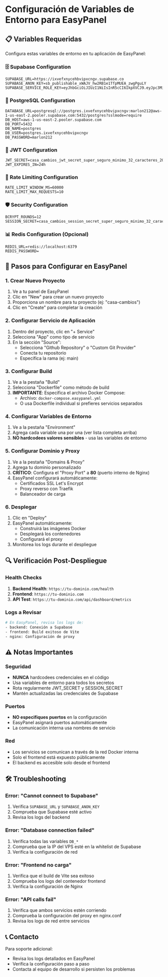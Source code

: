 # Configuración de Variables de Entorno para EasyPanel

## 📋 Variables Requeridas

Configura estas variables de entorno en tu aplicación de EasyPanel:

### 🗄️ Supabase Configuration
```
SUPABASE_URL=https://ixvefxnycehbvipxcngv.supabase.co
SUPABASE_ANON_KEY=sb_publishable_xWAJV_hw2RB1e1TfpMUEA_zwgPguLY
SUPABASE_SERVICE_ROLE_KEY=eyJhbGciOiJIUzI1NiIsInR5cCI6IkpXVCJ9.eyJpc3MiOiJzdXBhYmFzZSIsInJlZiI6Iml4dmVmeG55Y2VoYnZpcHhjbmd2Iiwicm9sZSI6InNlcnZpY2Vfcm9sZSIsImlhdCI6MTc1NTg4MDUzNCwiZXhwIjoyMDcxNDU2NTM0fQ.J1l8f7EvE1LqqEsNsbd_IVs4tzpeCWJq5jwRgpH7NDw
```

### 🐘 PostgreSQL Configuration
```
DATABASE_URL=postgresql://postgres.ixvefxnycehbvipxcngv:marlon212@aws-1-us-east-2.pooler.supabase.com:5432/postgres?sslmode=require
DB_HOST=aws-1-us-east-2.pooler.supabase.com
DB_PORT=5432
DB_NAME=postgres
DB_USER=postgres.ixvefxnycehbvipxcngv
DB_PASSWORD=marlon212
```

### 🔐 JWT Configuration
```
JWT_SECRET=casa_cambios_jwt_secret_super_seguro_minimo_32_caracteres_2024
JWT_EXPIRES_IN=24h
```

### 🚦 Rate Limiting Configuration
```
RATE_LIMIT_WINDOW_MS=60000
RATE_LIMIT_MAX_REQUESTS=10
```

### 🛡️ Security Configuration
```
BCRYPT_ROUNDS=12
SESSION_SECRET=casa_cambios_session_secret_super_seguro_minimo_32_caracteres_2024
```

### 📊 Redis Configuration (Opcional)
```
REDIS_URL=redis://localhost:6379
REDIS_PASSWORD=
```

## 🚀 Pasos para Configurar en EasyPanel

### 1. Crear Nuevo Proyecto
1. Ve a tu panel de EasyPanel
2. Clic en "New" para crear un nuevo proyecto
3. Proporciona un nombre para tu proyecto (ej: "casa-cambios")
4. Clic en "Create" para completar la creación

### 2. Configurar Servicio de Aplicación
1. Dentro del proyecto, clic en "+ Service"
2. Selecciona "App" como tipo de servicio
3. En la sección "Source":
   - Selecciona "Github Repository" o "Custom Git Provider"
   - Conecta tu repositorio
   - Especifica la rama (ej: main)

### 3. Configurar Build
1. Ve a la pestaña "Build"
2. Selecciona "Dockerfile" como método de build
3. **IMPORTANTE**: Especifica el archivo Docker Compose:
   - Archivo: `docker-compose.easypanel.yml`
   - O usa Dockerfile individual si prefieres servicios separados

### 4. Configurar Variables de Entorno
1. Ve a la pestaña "Environment"
2. Agrega cada variable una por una (ver lista completa arriba)
3. **NO hardcodees valores sensibles** - usa las variables de entorno

### 5. Configurar Dominio y Proxy
1. Ve a la pestaña "Domains & Proxy"
2. Agrega tu dominio personalizado
3. **CRÍTICO**: Configura el "Proxy Port" a **80** (puerto interno de Nginx)
4. EasyPanel configurará automáticamente:
   - Certificados SSL Let's Encrypt
   - Proxy reverso con Traefik
   - Balanceador de carga

### 6. Desplegar
1. Clic en "Deploy"
2. EasyPanel automáticamente:
   - Construirá las imágenes Docker
   - Desplegará los contenedores
   - Configurará el proxy
3. Monitorea los logs durante el despliegue

## 🔍 Verificación Post-Despliegue

### Health Checks
1. **Backend Health**: `https://tu-dominio.com/health`
2. **Frontend**: `https://tu-dominio.com`
3. **API Test**: `https://tu-dominio.com/api/dashboard/metrics`

### Logs a Revisar
```bash
# En EasyPanel, revisa los logs de:
- backend: Conexión a Supabase
- frontend: Build exitoso de Vite
- nginx: Configuración de proxy
```

## ⚠️ Notas Importantes

### Seguridad
- **NUNCA** hardcodees credenciales en el código
- Usa variables de entorno para todos los secretos
- Rota regularmente JWT_SECRET y SESSION_SECRET
- Mantén actualizadas las credenciales de Supabase

### Puertos
- **NO especifiques puertos** en la configuración
- EasyPanel asignará puertos automáticamente
- La comunicación interna usa nombres de servicio

### Red
- Los servicios se comunican a través de la red Docker interna
- Solo el frontend está expuesto públicamente
- El backend es accesible solo desde el frontend

## 🛠️ Troubleshooting

### Error: "Cannot connect to Supabase"
1. Verifica `SUPABASE_URL` y `SUPABASE_ANON_KEY`
2. Comprueba que Supabase esté activo
3. Revisa los logs del backend

### Error: "Database connection failed"
1. Verifica todas las variables `DB_*`
2. Comprueba que la IP del VPS esté en la whitelist de Supabase
3. Verifica la configuración de red

### Error: "Frontend no carga"
1. Verifica que el build de Vite sea exitoso
2. Comprueba los logs del contenedor frontend
3. Verifica la configuración de Nginx

### Error: "API calls fail"
1. Verifica que ambos servicios estén corriendo
2. Comprueba la configuración del proxy en nginx.conf
3. Revisa los logs de red entre servicios

## 📞 Contacto

Para soporte adicional:
- Revisa los logs detallados en EasyPanel
- Verifica la configuración paso a paso
- Contacta al equipo de desarrollo si persisten los problemas